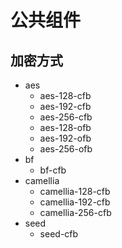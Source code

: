 # 公共组件


## 加密方式
* aes
    - aes-128-cfb
    - aes-192-cfb
    - aes-256-cfb
    - aes-128-ofb
    - aes-192-ofb
    - aes-256-ofb
* bf
    - bf-cfb
* camellia
    - camellia-128-cfb
    - camellia-192-cfb
    - camellia-256-cfb  
* seed
    - seed-cfb  